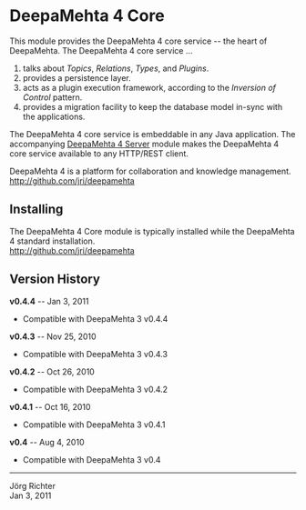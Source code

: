 
DeepaMehta 4 Core
=================

This module provides the DeepaMehta 4 core service -- the heart of DeepaMehta. The DeepaMehta 4 core service ...

1. talks about *Topics*, *Relations*, *Types*, and *Plugins*.
2. provides a persistence layer.
3. acts as a plugin execution framework, according to the *Inversion of Control* pattern.
4. provides a migration facility to keep the database model in-sync with the applications.

The DeepaMehta 4 core service is embeddable in any Java application. The accompanying [DeepaMehta 4 Server](http://github.com/jri/deepamehta3-server) module makes the DeepaMehta 4 core service available to any HTTP/REST client.

DeepaMehta 4 is a platform for collaboration and knowledge management.  
<http://github.com/jri/deepamehta>


Installing
----------

The DeepaMehta 4 Core module is typically installed while the DeepaMehta 4 standard installation.  
<http://github.com/jri/deepamehta>


Version History
---------------

**v0.4.4** -- Jan 3, 2011

* Compatible with DeepaMehta 3 v0.4.4

**v0.4.3** -- Nov 25, 2010

* Compatible with DeepaMehta 3 v0.4.3

**v0.4.2** -- Oct 26, 2010

* Compatible with DeepaMehta 3 v0.4.2

**v0.4.1** -- Oct 16, 2010

* Compatible with DeepaMehta 3 v0.4.1

**v0.4** -- Aug 4, 2010

* Compatible with DeepaMehta 3 v0.4


------------
Jörg Richter  
Jan 3, 2011
